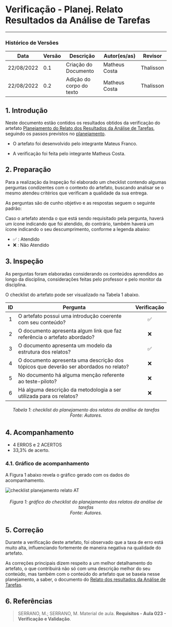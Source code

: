 # Verificação - Planej. Relato Resultados da Análise de Tarefas
***

### Histórico de Versões

**Data** | **Versão** | **Descrição** | **Autor(es/as)** | **Revisor** |
--- | --- | --- | --- | --- |
22/08/2022 | 0.1 | Criação do Documento | Matheus Costa | Thalisson
22/08/2022 | 0.2 | Adição do corpo do texto | Matheus Costa | Thalisson

## 1. Introdução

Neste documento estão contidos os resultados obtidos da verificação do artefato [Planejamento do Relato dos Resultados da Análise de Tarefas](../designAvalEDesenv/nivel1/analiseTarefas/planej-relato-result-analise-tarefas.md), seguindo os passos previstos no [planejamento](planejamento-geral.md).

* O artefato foi desenvolvido pelo integrante Mateus Franco.

* A verificação foi feita pelo integrante Matheus Costa.


## 2. Preparação

Para a realização da Inspeção foi elaborado um checklist contendo algumas perguntas condizentes com o contexto do artefato, buscando analisar se o mesmo atendeu critérios que verificam a qualidade da sua entrega.

As perguntas são de cunho objetivo e as respostas seguem o seguinte padrão:

Caso o artefato atenda o que está sendo requisitado pela pergunta, haverá um ícone indicando que foi atendido, do contrário, também haverá um ícone indicando o seu descumprimento, conforme a legenda abaixo:

- ✅ : Atendido
- ❌ : Não Atendido

## 3. Inspeção

As perguntas foram elaboradas considerando os conteúdos aprendidos ao longo da disciplina, considerações feitas pelo professor e pelo monitor da disciplina.

O checklist do artefato pode ser visualizado na Tabela 1 abaixo.

|ID|Pergunta| Verificação |
|:---:|-------------|:--------:|
| 1 | O artefato possui uma introdução coerente com seu conteúdo? |✅ |
| 2 | O documento apresenta algum link que faz referência o artefato abordado?| ❌|
| 3 | O documento apresenta um modelo da estrutura dos relatos?| ✅ |
| 4 | O documento apresenta uma descrição dos tópicos que deverão ser abordados no relato? | ❌|
| 5 | No documento há alguma menção referente ao teste-piloto?| ❌ |
| 6 | Há alguma descrição da metodologia a ser utilizada para os relatos?| ❌|

<h6 align = "center">Tabela 1: checklist do planejamento dos relatos da análise de tarefas <br>Fonte: Autores. </h6>

## 4. Acompanhamento

- 4 ERROS e 2 ACERTOS
- 33,3% de acerto.

### 4.1. Gráfico de acompanhamento

A Figura 1 abaixo revela o gráfico gerado com os dados do acompanhamento.

![checklist planejamento relato AT](https://user-images.githubusercontent.com/72279998/186041394-41751e7f-f64b-463c-a036-eb4b6aaecc27.png)

<h6 align = "center">Figura 1: gráfico do checklist do planejamento dos relatos da análise de tarefas <br>Fonte: Autores. </h6>

## 5. Correção

Durante a verificação deste artefato, foi observado que a taxa de erro está muito alta, influenciando fortemente de maneira negativa na qualidade do artefato.

As correções principais dizem respeito a um melhor detalhamento do artefato, o que contribuirá não só com uma descrição melhor do seu conteúdo, mas também com o conteúdo do artefato que se baseia nesse planejamento, a saber, o documento do [Relato dos resultados da Análise de Tarefas](../designAvalEDesenv/nivel1/analiseTarefas/relato-result-analise-tarefas.md).

## 6. Referências

> SERRANO, M.; SERRANO, M. Material de aula. **Requisitos - Aula 023 - Verificação e Validação**.